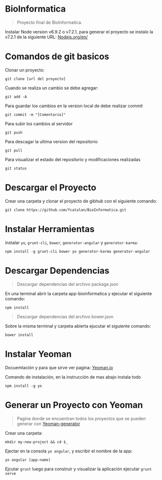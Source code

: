 # BioInformatica
> Proyecto final de BioInformatica.

Instalar Node version v6.9.2 o v7.2.1, para generar el proyecto se instalo la v7.2.1  de la siguiente URL: [Nodejs.org/en/](https://nodejs.org/en/)

# Comandos de git basicos

Clonar un proyecto: 
```
git clone [url del proyecto]
```

Cuando se realiza un cambio se debe agregar:

```
git add -A
```

Para guardar los cambios en la version local de debe realizar commit
```
git commit -m "[Comentario]"
```

Para subir los cambios al servidor
```
git push
```

Para descagar la ultima version del repositorio
```
git pull
```

Para visualizar el estado del repositorio y modificaciones realizadas
```
git status
```

# Descargar el Proyecto

Crear una carpeta y clonar el proyecto de gibhub con el siguiente comando:

```
git clone https://github.com/fcatalan/BioInformatica.git
```

# Instalar Herramientas

instalar `yo`, `grunt-cli`, `bower`, `generator-angular` y `generator-karma`:
```
npm install -g grunt-cli bower yo generator-karma generator-angular
```


# Descargar Dependencias

> Descargar dependencias del archivo package.json

En una terminal abrir la carpeta app-bioinformatica y ejecutar el siguiente comando:

```
npm install
```

> Descargar dependencias del archivo bower.json

Sobre la misma terminal y carpeta abierta ejucutar el siguiente comando:

```
bower install
```

# Instalar Yeoman

Docuemtación y para que sirve ver pagina: [Yeoman.io](http://yeoman.io/)

Comando de instalación, en la instrucción de mas abajo instala todo

```
npm install -g yo
```

# Generar un Proyecto con Yeoman

> Pagina donde se encuentran todos los proyectos que se pueden generar con  [Yeoman-generator](http://yeoman.io/generators/) 

Crear una carpeta:

```
mkdir my-new-project && cd $_
``` 

Ejectar en la consola `yo angular`, y escribir el nombre de la app:
```
yo angular [app-name]
```

Ejcutar `grunt` luego para construir y visualizar la aplicación ejecutar `grunt serve`

